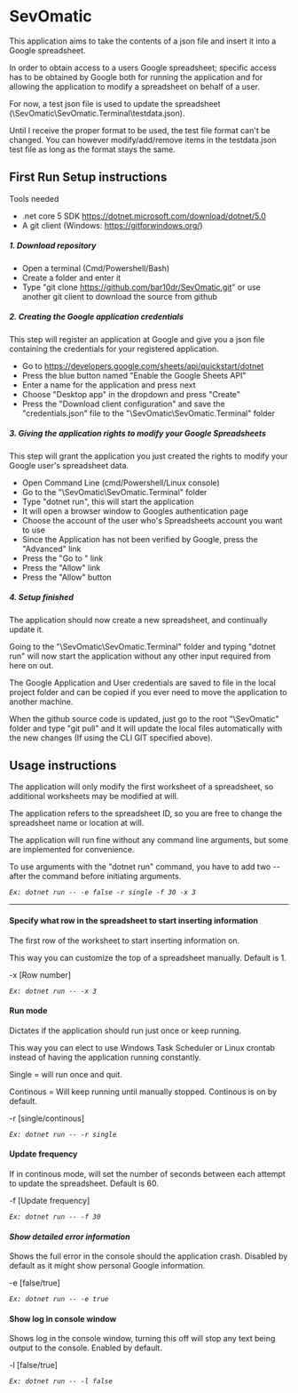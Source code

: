 # SevOmatic

This application aims to take the contents of a json file and insert it into a Google spreadsheet.

In order to obtain access to a users Google spreadsheet; specific access has to be obtained by Google both for running the application and for allowing the application to modify a spreadsheet on behalf of a user.

For now, a test json file is used to update the spreadsheet (\SevOmatic\SevOmatic.Terminal\testdata.json).

Until I receive the proper format to be used, the test file format can't be changed. You can however modify/add/remove items in the testdata.json test file as long as the format stays the same.

## First Run Setup instructions
Tools needed
- .net core 5 SDK https://dotnet.microsoft.com/download/dotnet/5.0
- A git client (Windows: https://gitforwindows.org/)

##### 1. Download repository
- Open a terminal (Cmd/Powershell/Bash)
- Create a folder and enter it
- Type "git clone https://github.com/bar10dr/SevOmatic.git" or use another git client to download the source from github

##### 2. Creating the Google application credentials
This step will register an application at Google and give you a json file containing the credentials for your registered application.
- Go to https://developers.google.com/sheets/api/quickstart/dotnet
- Press the blue button named "Enable the Google Sheets API"
- Enter a name for the application and press next
- Choose "Desktop app" in the dropdown and press "Create"
- Press the "Download client configuration" and save the "credentials.json" file to the "\SevOmatic\SevOmatic.Terminal\" folder

##### 3. Giving the application rights to modify your Google Spreadsheets
This step will grant the application you just created the rights to modify your Google user's spreadsheet data.
- Open Command Line (cmd/Powershell/Linux console)
- Go to the "\SevOmatic\SevOmatic.Terminal\" folder
- Type "dotnet run", this will start the application
- It will open a browser window to Googles authentication page
- Choose the account of the user who's Spreadsheets account you want to use
- Since the Application has not been verified by Google, press the "Advanced" link
- Press the "Go to <whatever name you gave your application>" link
- Press the "Allow" link
- Press the "Allow" button

##### 4. Setup finished
The application should now create a new spreadsheet, and continually update it.

Going to the "\SevOmatic\SevOmatic.Terminal\" folder and typing "dotnet run" will now start the application without any other input required from here on out.

The Google Application and User credentials are saved to file in the local project folder and can be copied if you ever need to move the application to another machine.

When the github source code is updated, just go to the root "\SevOmatic\" folder and type "git pull" and it will update the local files automatically with the new changes (If using the CLI GIT specified above).

## Usage instructions
The application will only modify the first worksheet of a spreadsheet, so additional worksheets may be modified at will.

The application refers to the spreadsheet ID, so you are free to change the spreadsheet name or location at will.

The application will run fine without any command line arguments, but some are implemented for convenience.

To use arguments with the "dotnet run" command, you have to add two -- after the command before initiating arguments.

_`Ex: dotnet run -- -e false -r single -f 30 -x 3`_

---

#### Specify what row in the spreadsheet to start inserting information

The first row of the worksheet to start inserting information on.

This way you can customize the top of a spreadsheet manually. Default is 1.

-x [Row number]

_`Ex: dotnet run -- -x 3`_


#### Run mode

Dictates if the application should run just once or keep running.

This way you can elect to use Windows Task Scheduler or Linux crontab instead of having the application running constantly.

Single = will run once and quit.

Continous = Will keep running until manually stopped. Continous is on by default.

-r [single/continous]

_`Ex: dotnet run -- -r single`_


#### Update frequency

If in continous mode, will set the number of seconds between each attempt to update the spreadsheet. Default is 60.

-f [Update frequency]

_`Ex: dotnet run -- -f 30`_


#### _Show detailed error information_

Shows the full error in the console should the application crash. Disabled by default as it might show personal Google information.

-e [false/true]

_`Ex: dotnet run -- -e true`_


#### Show log in console window

Shows log in the console window, turning this off will stop any text being output to the console. Enabled by default.

-l [false/true]

_`Ex: dotnet run -- -l false`_


